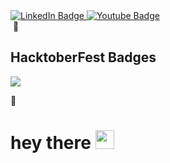 <div id="badges">
  <a href="www.linkedin.com/in/rynmasood">
    <img src="https://img.shields.io/badge/LinkedIn-blue?style=for-the-badge&logo=linkedin&logoColor=white" alt="LinkedIn Badge"/>
  </a>
  <a href="https://www.youtube.com/channel/UCqWf11XmV3KMmHIabTdrM5A">
    <img src="https://img.shields.io/badge/YouTube-red?style=for-the-badge&logo=youtube&logoColor=white" alt="Youtube Badge"/>
  </a>
  
  </a>
</div>

<img src="https://komarev.com/ghpvc/?username=rynmasood" alt=""/>
🌟

## HacktoberFest Badges
<a href="https://holopin.io/@rynmasood3">
<img src="https://holopin.me/rynmasood3">

</a>


🌟
<h1>
  hey there
  <img src="https://media.giphy.com/media/hvRJCLFzcasrR4ia7z/giphy.gif" width="30px"/>
</h1>

<br>
